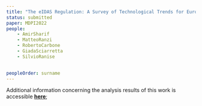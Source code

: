 ```yaml
---
title: "The eIDAS Regulation: A Survey of Technological Trends for European Electronic Identity Schemes"
status: submitted
paper: MDPI2022
people:
    - AmirSharif
    - MatteoRanzi
    - RobertoCarbone
    - GiadaSciarretta
    - SilvioRanise
    

peopleOrder: surname
---
```


Additional information concerning the analysis results of this work is accessible [**here**](https://sites.google.com/fbk.eu/eidas-survey/home);
